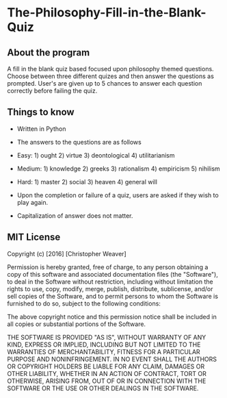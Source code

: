 # The-Philosophy-Fill-in-the-Blank-Quiz

## About the program

A fill in the blank quiz based focused upon philosophy themed questions. Choose between three different quizes 
and then answer the questions as prompted. User's are given up to 5 chances to answer each question correctly 
before failing the quiz. 

## Things to know

- Written in Python

- The answers to the questions are as follows

- Easy: 1) ought 2) virtue 3) deontological 4) utilitarianism

- Medium: 1) knowledge 2) greeks 3) rationalism 4) empiricism 5) nihilism

- Hard: 1) master 2) social 3) heaven 4) general will

- Upon the completion or failure of a quiz, users are asked if they wish to play again.

- Capitalization of answer does not matter.


## MIT License

Copyright (c) [2016] [Christopher Weaver]

Permission is hereby granted, free of charge, to any person obtaining a copy
of this software and associated documentation files (the "Software"), to deal
in the Software without restriction, including without limitation the rights
to use, copy, modify, merge, publish, distribute, sublicense, and/or sell
copies of the Software, and to permit persons to whom the Software is
furnished to do so, subject to the following conditions:

The above copyright notice and this permission notice shall be included in all
copies or substantial portions of the Software.

THE SOFTWARE IS PROVIDED "AS IS", WITHOUT WARRANTY OF ANY KIND, EXPRESS OR
IMPLIED, INCLUDING BUT NOT LIMITED TO THE WARRANTIES OF MERCHANTABILITY,
FITNESS FOR A PARTICULAR PURPOSE AND NONINFRINGEMENT. IN NO EVENT SHALL THE
AUTHORS OR COPYRIGHT HOLDERS BE LIABLE FOR ANY CLAIM, DAMAGES OR OTHER
LIABILITY, WHETHER IN AN ACTION OF CONTRACT, TORT OR OTHERWISE, ARISING FROM,
OUT OF OR IN CONNECTION WITH THE SOFTWARE OR THE USE OR OTHER DEALINGS IN THE
SOFTWARE.

